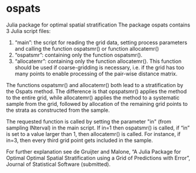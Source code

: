 # ospats
Julia package for optimal spatial stratification
The package ospats contains 3 Julia script files:
1. “main”: the script for reading the grid data, setting process parameters and calling the function ospatsmr() or function allocatemr()  
2. “ospatsmr”: containing only the function ospatsmr().
3. “allocatemr”: containing only the function allocatemr(). This function should be used if coarse-gridding is necessary, i.e. if the grid has too many points to enable processing of the pair-wise distance matrix.

The functions ospatsmr() and allocatemr() both lead to a stratification by the Ospats method. The difference is that opspatsmr() applies the method to the entire grid, while allocatemr() applies the method to a systematic sample from the grid, followed by allocation of the remaining grid points to the strata as constructed from the sample. 

The requested function is called by setting the parameter "in" (from sampling INterval) in the main script. If in=1 then ospatsmr() is called, if “in” is set to a value larger than 1, then allocatemr() is called. For instance, if in=3, then every third grid point gets included in the sample.

For further explanation see
de Gruijter and Malone, “A Julia Package for Optimal Optimal Spatial Stratification using a Grid of Predictions with Error”, Journal of Statistical Software (submitted).
